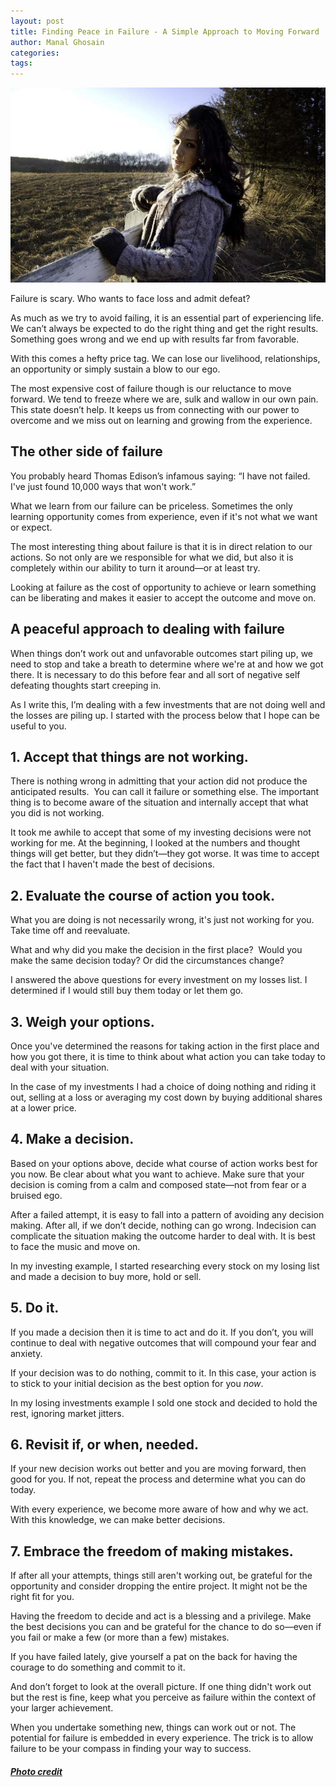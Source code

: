 ```yaml
---
layout: post
title: Finding Peace in Failure - A Simple Approach to Moving Forward
author: Manal Ghosain
categories:
tags:
---
```


![Failing](/images/failing.jpg)

Failure is scary. Who wants to face loss and admit defeat? 

As much as we try to avoid failing, it is an essential part of experiencing life. We can’t always be expected to do the right thing and get the right results. Something goes wrong and we end up with results far from favorable. 

With this comes a hefty price tag. We can lose our livelihood, relationships, an opportunity or simply sustain a blow to our ego. 

The most expensive cost of failure though is our reluctance to move forward. We tend to freeze where we are, sulk and wallow in our own pain. This state doesn’t help. It keeps us from connecting with our power to overcome and we miss out on learning and growing from the experience. 

## The other side of failure

You probably heard Thomas Edison’s infamous saying: “I have not failed. I've just found 10,000 ways that won't work.” 

What we learn from our failure can be priceless. Sometimes the only learning opportunity comes from experience, even if it's not what we want or expect. 

The most interesting thing about failure is that it is in direct relation to our actions. So not only are we responsible for what we did, but also it is completely within our ability to turn it around—or at least try. 

Looking at failure as the cost of opportunity to achieve or learn something can be liberating and makes it easier to accept the outcome and move on. 

## A peaceful approach to dealing with failure

When things don’t work out and unfavorable outcomes start piling up, we need to stop and take a breath to determine where we're at and how we got there. It is necessary to do this before fear and all sort of negative self defeating thoughts start creeping in. 

As I write this, I’m dealing with a few investments that are not doing well and the losses are piling up. I started with the process below that I hope can be useful to you. 

## 1. Accept that things are not working.

There is nothing wrong in admitting that your action did not produce the anticipated results.  You can call it failure or something else. The important thing is to become aware of the situation and internally accept that what you did is not working. 

It took me awhile to accept that some of my investing decisions were not working for me. At the beginning, I looked at the numbers and thought things will get better, but they didn’t—they got worse. It was time to accept the fact that I haven't made the best of decisions. 

## 2. Evaluate the course of action you took.

What you are doing is not necessarily wrong, it's just not working for you. Take time off and reevaluate. 

What and why did you make the decision in the first place?  Would you make the same decision today? Or did the circumstances change? 

I answered the above questions for every investment on my losses list. I determined if I would still buy them today or let them go. 

## 3. Weigh your options.

Once you've determined the reasons for taking action in the first place and how you got there, it is time to think about what action you can take today to deal with your situation. 

In the case of my investments I had a choice of doing nothing and riding it out, selling at a loss or averaging my cost down by buying additional shares at a lower price. 

## 4. Make a decision.

Based on your options above, decide what course of action works best for you now. Be clear about what you want to achieve. Make sure that your decision is coming from a calm and composed state—not from fear or a bruised ego. 

After a failed attempt, it is easy to fall into a pattern of avoiding any decision making. After all, if we don’t decide, nothing can go wrong. Indecision can complicate the situation making the outcome harder to deal with. It is best to face the music and move on. 

In my investing example, I started researching every stock on my losing list and made a decision to buy more, hold or sell. 

## 5. Do it.

If you made a decision then it is time to act and do it. If you don’t, you will continue to deal with negative outcomes that will compound your fear and anxiety. 

If your decision was to do nothing, commit to it. In this case, your action is to stick to your initial decision as the best option for you *now*. 

In my losing investments example I sold one stock and decided to hold the rest, ignoring market jitters. 

## 6. Revisit if, or when, needed.

If your new decision works out better and you are moving forward, then good for you. If not, repeat the process and determine what you can do today. 

With every experience, we become more aware of how and why we act. With this knowledge, we can make better decisions. 

## 7. Embrace the freedom of making mistakes.

If after all your attempts, things still aren't working out, be grateful for the opportunity and consider dropping the entire project. It might not be the right fit for you. 

Having the freedom to decide and act is a blessing and a privilege. Make the best decisions you can and be grateful for the chance to do so—even if you fail or make a few (or more than a few) mistakes. 

If you have failed lately, give yourself a pat on the back for having the courage to do something and commit to it. 

And don’t forget to look at the overall picture. If one thing didn't work out but the rest is fine, keep what you perceive as failure within the context of your larger achievement. 

When you undertake something new, things can work out or not. The potential for failure is embedded in every experience. The trick is to allow failure to be your compass in finding your way to success. 

##### [Photo credit](http://www.flickr.com/photos/mackenziejean/4226062883/)